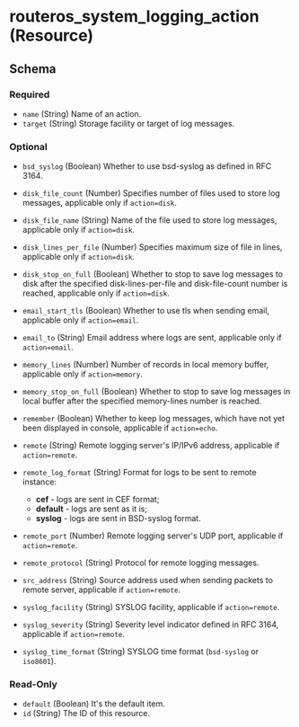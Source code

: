 # routeros_system_logging_action (Resource)




<!-- schema generated by tfplugindocs -->
## Schema

### Required

- `name` (String) Name of an action.
- `target` (String) Storage facility or target of log messages.

### Optional

- `bsd_syslog` (Boolean) Whether to use bsd-syslog as defined in RFC 3164.
- `disk_file_count` (Number) Specifies number of files used to store log messages, applicable only if `action=disk`.
- `disk_file_name` (String) Name of the file used to store log messages, applicable only if `action=disk`.
- `disk_lines_per_file` (Number) Specifies maximum size of file in lines, applicable only if `action=disk`.
- `disk_stop_on_full` (Boolean) Whether to stop to save log messages to disk after the specified disk-lines-per-file and disk-file-count number is reached, applicable only if `action=disk`.
- `email_start_tls` (Boolean) Whether to use tls when sending email, applicable only if `action=email`.
- `email_to` (String) Email address where logs are sent, applicable only if `action=email`.
- `memory_lines` (Number) Number of records in local memory buffer, applicable only if `action=memory`.
- `memory_stop_on_full` (Boolean) Whether to stop to save log messages in local buffer after the specified memory-lines number is reached.
- `remember` (Boolean) Whether to keep log messages, which have not yet been displayed in console, applicable if `action=echo`.
- `remote` (String) Remote logging server's IP/IPv6 address, applicable if `action=remote`.
- `remote_log_format` (String) Format for logs to be sent to remote instance:

    - **cef** - logs are sent in CEF format;
    - **default** - logs are sent as it is;
    - **syslog** - logs are sent in BSD-syslog format.
- `remote_port` (Number) Remote logging server's UDP port, applicable if `action=remote`.
- `remote_protocol` (String) Protocol for remote logging messages.
- `src_address` (String) Source address used when sending packets to remote server, applicable if `action=remote`.
- `syslog_facility` (String) SYSLOG facility, applicable if `action=remote`.
- `syslog_severity` (String) Severity level indicator defined in RFC 3164, applicable if `action=remote`.
- `syslog_time_format` (String) SYSLOG time format (`bsd-syslog` or `iso8601`).

### Read-Only

- `default` (Boolean) It's the default item.
- `id` (String) The ID of this resource.


